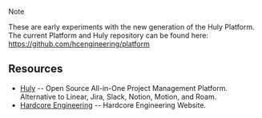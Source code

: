 > [!NOTE]  
> These are early experiments with the new generation of the Huly Platform.
> The current Platform and Huly repository can be found here: https://github.com/hcengineering/platform

## Resources

- [Huly](https://huly.io) -- Open Source All-in-One Project Management Platform. Alternative to Linear, Jira, Slack, Notion, Motion, and Roam.
- [Hardcore Engineering](https://hardcoreeng.com) -- Hardcore Engineering Website.
